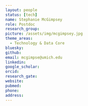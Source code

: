 ```yaml
---
layout: people
status: [tech]
name: Stephanie McGimpsey
role: Postdoc
research_group: 
picture: /assets/img/mcgimpsey.jpg
theme_areas:
  - Technology & Data Core
bluesky: 
github: 
email: mcgimpse@umich.edu
linkedin:
google_scholar: 
orcid: 
research_gate: 
website: 
pubmed: 
phone: 
address: 
---
```


